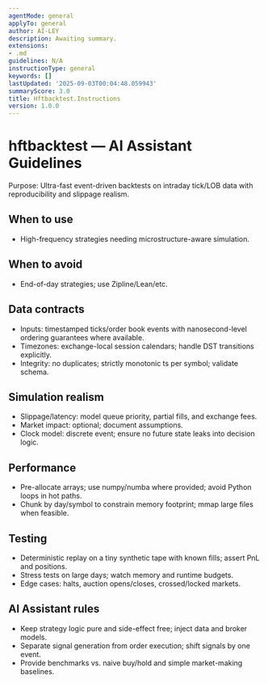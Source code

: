 ```yaml
---
agentMode: general
applyTo: general
author: AI-LEY
description: Awaiting summary.
extensions:
- .md
guidelines: N/A
instructionType: general
keywords: []
lastUpdated: '2025-09-03T00:04:48.059943'
summaryScore: 3.0
title: Hftbacktest.Instructions
version: 1.0.0
---
```


# hftbacktest — AI Assistant Guidelines

Purpose: Ultra-fast event-driven backtests on intraday tick/LOB data with reproducibility and slippage realism.

## When to use
- High-frequency strategies needing microstructure-aware simulation.

## When to avoid
- End-of-day strategies; use Zipline/Lean/etc.

## Data contracts
- Inputs: timestamped ticks/order book events with nanosecond-level ordering guarantees where available.
- Timezones: exchange-local session calendars; handle DST transitions explicitly.
- Integrity: no duplicates; strictly monotonic ts per symbol; validate schema.

## Simulation realism
- Slippage/latency: model queue priority, partial fills, and exchange fees.
- Market impact: optional; document assumptions.
- Clock model: discrete event; ensure no future state leaks into decision logic.

## Performance
- Pre-allocate arrays; use numpy/numba where provided; avoid Python loops in hot paths.
- Chunk by day/symbol to constrain memory footprint; mmap large files when feasible.

## Testing
- Deterministic replay on a tiny synthetic tape with known fills; assert PnL and positions.
- Stress tests on large days; watch memory and runtime budgets.
- Edge cases: halts, auction opens/closes, crossed/locked markets.

## AI Assistant rules
- Keep strategy logic pure and side-effect free; inject data and broker models.
- Separate signal generation from order execution; shift signals by one event.
- Provide benchmarks vs. naive buy/hold and simple market-making baselines.